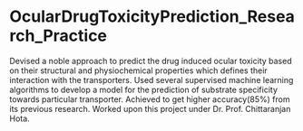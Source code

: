 # OcularDrugToxicityPrediction_Research_Practice
Devised a noble approach to predict the drug induced ocular toxicity based on their structural and physiochemical properties which defines their interaction with the transporters. Used several supervised machine learning algorithms to develop a model for the prediction of substrate specificity towards particular transporter. Achieved to get higher accuracy(85%) from its previous research. Worked upon this project under Dr. Prof. Chittaranjan Hota.
